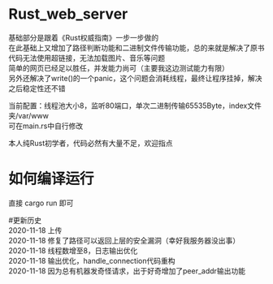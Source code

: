 # Rust_web_server
基础部分是跟着《Rust权威指南》一步一步做的  
在此基础上又增加了路径判断功能和二进制文件传输功能，总的来就是解决了原书代码无法使用超链接，无法加载图片、音乐等问题  
简单的网页已经足以胜任，并发能力尚可（主要我这边测试能力有限）  
另外还解决了write()的一个panic，这个问题会消耗线程，最终让程序挂掉，解决之后稳定性还不错  

当前配置：线程池大小8，监听80端口，单次二进制传输65535Byte，index文件夹/var/www  
可在main.rs中自行修改  

本人纯Rust初学者，代码必然有大量不足，欢迎指点  

# 如何编译运行  
直接 cargo run 即可  

#更新历史  
2020-11-18 上传  
2020-11-18 修复了路径可以返回上层的安全漏洞（幸好我服务器没出事）  
2020-11-18 线程数增至8，日志输出优化  
2020-11-18 输出优化，handle_connection代码重构  
2020-11-18 因为总有机器发奇怪请求，出于好奇增加了peer_addr输出功能  
